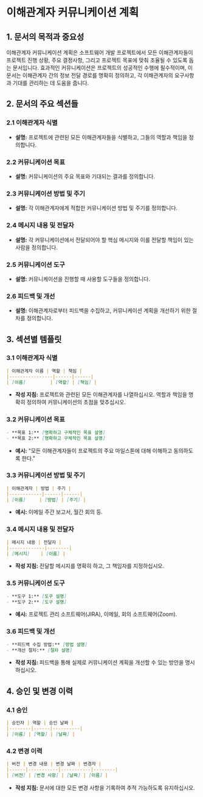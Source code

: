 # 이해관계자 커뮤니케이션 계획

## 1. 문서의 목적과 중요성
이해관계자 커뮤니케이션 계획은 소프트웨어 개발 프로젝트에서 모든 이해관계자들이 프로젝트 진행 상황, 주요 결정사항, 그리고 프로젝트 목표에 맞춰 조율될 수 있도록 돕는 문서입니다. 효과적인 커뮤니케이션은 프로젝트의 성공적인 수행에 필수적이며, 이 문서는 이해관계자 간의 정보 전달 경로를 명확히 정의하고, 각 이해관계자의 요구사항과 기대를 관리하는 데 도움을 줍니다.

## 2. 문서의 주요 섹션들

### 2.1 이해관계자 식별
- **설명:** 프로젝트에 관련된 모든 이해관계자들을 식별하고, 그들의 역할과 책임을 정의합니다.

### 2.2 커뮤니케이션 목표
- **설명:** 커뮤니케이션의 주요 목표와 기대되는 결과를 정의합니다.

### 2.3 커뮤니케이션 방법 및 주기
- **설명:** 각 이해관계자에게 적합한 커뮤니케이션 방법 및 주기를 정의합니다.

### 2.4 메시지 내용 및 전달자
- **설명:** 각 커뮤니케이션에서 전달되어야 할 핵심 메시지와 이를 전달할 책임이 있는 사람을 정의합니다.

### 2.5 커뮤니케이션 도구
- **설명:** 커뮤니케이션을 진행할 때 사용할 도구들을 정의합니다.

### 2.6 피드백 및 개선
- **설명:** 이해관계자로부터 피드백을 수집하고, 커뮤니케이션 계획을 개선하기 위한 절차를 정의합니다.

## 3. 섹션별 템플릿

### 3.1 이해관계자 식별

```markdown
| 이해관계자 이름 | 역할 | 책임 |
|----------------|------|------|
| [이름]         | [역할] | [책임] |
```

- **작성 지침:** 프로젝트와 관련된 모든 이해관계자를 나열하십시오. 역할과 책임을 명확히 정의하여 커뮤니케이션의 초점을 맞추십시오.

### 3.2 커뮤니케이션 목표

```markdown
- **목표 1:** [명확하고 구체적인 목표 설명]
- **목표 2:** [명확하고 구체적인 목표 설명]
```

- **예시:** "모든 이해관계자들이 프로젝트의 주요 마일스톤에 대해 이해하고 동의하도록 한다."

### 3.3 커뮤니케이션 방법 및 주기

```markdown
| 이해관계자 | 방법 | 주기 |
|------------|------|------|
| [이름]     | [방법] | [주기] |
```

- **예시:** 이메일 주간 보고서, 월간 회의 등.

### 3.4 메시지 내용 및 전달자

```markdown
| 메시지 내용 | 전달자 |
|-------------|--------|
| [메시지]    | [이름] |
```

- **작성 지침:** 전달할 메시지를 명확히 하고, 그 책임자를 지정하십시오.

### 3.5 커뮤니케이션 도구

```markdown
- **도구 1:** [도구 설명]
- **도구 2:** [도구 설명]
```

- **예시:** 프로젝트 관리 소프트웨어(JIRA), 이메일, 회의 소프트웨어(Zoom).

### 3.6 피드백 및 개선

```markdown
- **피드백 수집 방법:** [방법 설명]
- **개선 절차:** [절차 설명]
```

- **작성 지침:** 피드백을 통해 실제로 커뮤니케이션 계획을 개선할 수 있는 방안을 명시하십시오.

## 4. 승인 및 변경 이력

### 4.1 승인

```markdown
| 승인자 | 역할 | 승인 날짜 |
|--------|------|----------|
| [이름] | [역할] | [날짜] |
```

### 4.2 변경 이력

```markdown
| 버전 | 변경 내용 | 변경 날짜 | 변경자 |
|------|-----------|-----------|--------|
| [버전] | [변경 사항] | [날짜] | [이름] |
```

- **작성 지침:** 문서에 대한 모든 변경 사항을 기록하여 추적 가능하도록 유지하십시오.